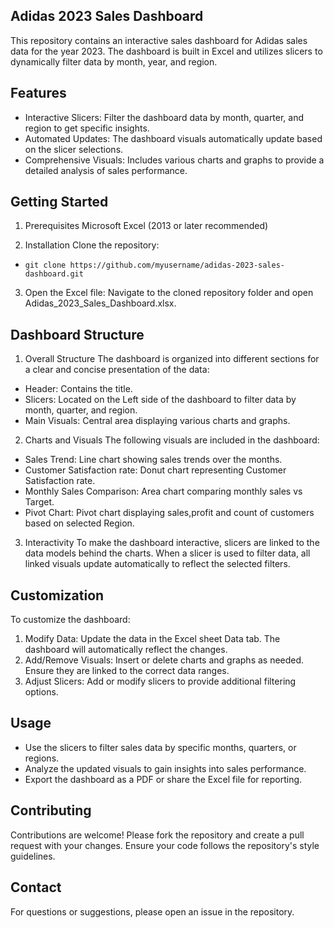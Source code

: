 ## Adidas 2023 Sales Dashboard
This repository contains an interactive sales dashboard for Adidas sales data for the year 2023. The dashboard is built in Excel and utilizes slicers to dynamically filter data by month, year, and region.

## Features
*    Interactive Slicers: Filter the dashboard data by month, quarter, and region to get specific insights.
*    Automated Updates: The dashboard visuals automatically update based on the slicer selections.
*    Comprehensive Visuals: Includes various charts and graphs to provide a detailed analysis of sales performance.
  
## Getting Started
1. Prerequisites
Microsoft Excel (2013 or later recommended)

2. Installation
Clone the repository:
*     git clone https://github.com/myusername/adidas-2023-sales-dashboard.git

3. Open the Excel file:
Navigate to the cloned repository folder and open Adidas_2023_Sales_Dashboard.xlsx.

## Dashboard Structure
1. Overall Structure
The dashboard is organized into different sections for a clear and concise presentation of the data:

*    Header: Contains the title.
*    Slicers: Located on the Left side of the dashboard to filter data by month, quarter, and region.
*    Main Visuals: Central area displaying various charts and graphs.

2. Charts and Visuals
The following visuals are included in the dashboard:

*    Sales Trend: Line chart showing sales trends over the months.
*    Customer Satisfaction rate: Donut chart representing Customer Satisfaction rate.
*    Monthly Sales Comparison: Area chart comparing monthly sales vs Target.
*    Pivot Chart: Pivot chart displaying sales,profit and count of customers based on selected Region.

3. Interactivity
To make the dashboard interactive, slicers are linked to the data models behind the charts. When a slicer is used to filter data, all linked visuals update automatically to reflect the selected filters.

## Customization
To customize the dashboard:

1. Modify Data: Update the data in the Excel sheet Data tab. The dashboard will automatically reflect the changes.
2. Add/Remove Visuals: Insert or delete charts and graphs as needed. Ensure they are linked to the correct data ranges.
3. Adjust Slicers: Add or modify slicers to provide additional filtering options.

## Usage
*    Use the slicers to filter sales data by specific months, quarters, or regions.
*    Analyze the updated visuals to gain insights into sales performance.
*    Export the dashboard as a PDF or share the Excel file for reporting.

## Contributing
Contributions are welcome! Please fork the repository and create a pull request with your changes. Ensure your code follows the repository's style guidelines.

## Contact
For questions or suggestions, please open an issue in the repository.
